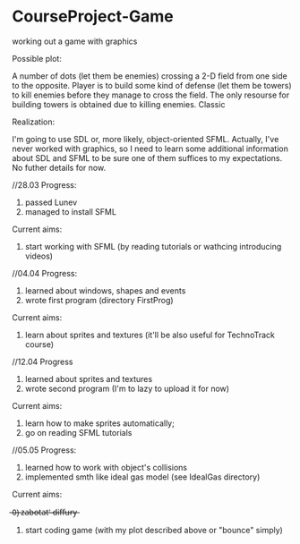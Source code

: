 # CourseProject-Game
working out a game with graphics


Possible plot:

A number of dots (let them be enemies) crossing a 2-D field from one side to the opposite. Player is to build some kind of defense (let them be towers) to kill enemies before they manage to cross the field. The only resourse for building towers is obtained due to killing enemies. Classic

Realization:

I'm going to use SDL or, more likely, object-oriented SFML. Actually, I've never worked with graphics, so I need to learn some additional information about SDL and SFML to be sure one of them suffices to my expectations. No futher details for now.

//28.03
Progress:
1) passed Lunev
2) managed to install SFML

Current aims:
1) start working with SFML (by reading tutorials or wathcing introducing videos)


//04.04
Progress:
1) learned about windows, shapes and events
2) wrote first program (directory FirstProg)

Current aims:
1) learn about sprites and textures (it'll be also useful for TechnoTrack course)


//12.04
Progress
1) learned about sprites and textures
2) wrote second program (I'm to lazy to upload it for now)

Current aims:
1) learn how to make sprites automatically;
2) go on reading SFML tutorials


//05.05
Progress:
1) learned how to work with object's collisions
2) implemented smth like ideal gas model (see IdealGas directory)

Current aims:

 ̶0̶)̶ ̶z̶a̶b̶o̶t̶a̶t̶'̶ ̶d̶i̶f̶f̶u̶r̶y̶
1) start coding game (with my plot described above or "bounce" simply)






